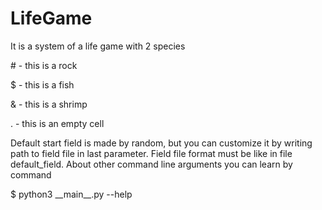# LifeGame
It is a system of a life game with 2 species

\# - this is a rock

$ - this is a fish

& - this is a shrimp

. - this is an empty cell

Default start field is made by random, but you can customize it
by writing path to field file in last parameter.
Field file format must be like in file default_field.
About other command line arguments you can learn by command 

$ python3 \_\_main\_\_.py --help
